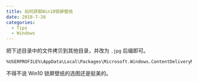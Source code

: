 ```yaml
---
title: 如何获取Win10锁屏壁纸
date: 2018-7-26
categories: 
  - Tips
  - Windows
---
```


把下述目录中的文件拷贝到其他目录，并改为 `.jpg` 后缀即可。

```
%USERPROFILE%\AppData\Local\Packages\Microsoft.Windows.ContentDeliveryManager_cw5n1h2txyewy\LocalState\Assets
```

不得不说 Win10 锁屏壁纸的选图还是挺美的。